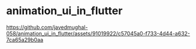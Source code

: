 # animation_ui_in_flutter

https://github.com/javedmughal-058/animation_ui_in_flutter/assets/91019922/c57045a0-f733-4d44-a632-7ca65a29b0aa


